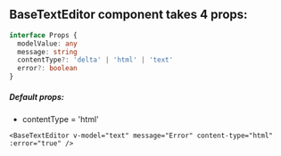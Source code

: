 ## BaseTextEditor component takes 4 props:

```ts
interface Props {
  modelValue: any
  message: string
  contentType?: 'delta' | 'html' | 'text'
  error?: boolean
}
```

##### Default props:

- contentType = 'html'

```vue
<BaseTextEditor v-model="text" message="Error" content-type="html" :error="true" />
```
